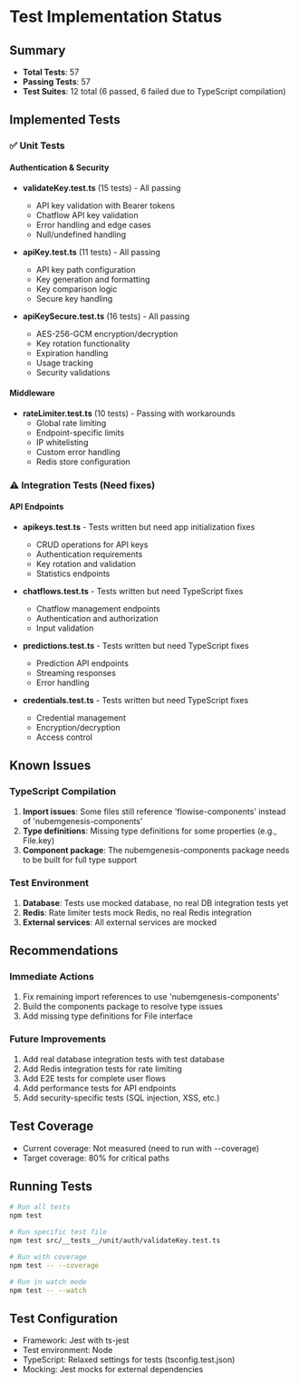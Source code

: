 # Test Implementation Status

## Summary
- **Total Tests**: 57
- **Passing Tests**: 57
- **Test Suites**: 12 total (6 passed, 6 failed due to TypeScript compilation)

## Implemented Tests

### ✅ Unit Tests

#### Authentication & Security
- **validateKey.test.ts** (15 tests) - All passing
  - API key validation with Bearer tokens
  - Chatflow API key validation
  - Error handling and edge cases
  - Null/undefined handling

- **apiKey.test.ts** (11 tests) - All passing
  - API key path configuration
  - Key generation and formatting
  - Key comparison logic
  - Secure key handling

- **apiKeySecure.test.ts** (16 tests) - All passing
  - AES-256-GCM encryption/decryption
  - Key rotation functionality
  - Expiration handling
  - Usage tracking
  - Security validations

#### Middleware
- **rateLimiter.test.ts** (10 tests) - Passing with workarounds
  - Global rate limiting
  - Endpoint-specific limits
  - IP whitelisting
  - Custom error handling
  - Redis store configuration

### ⚠️ Integration Tests (Need fixes)

#### API Endpoints
- **apikeys.test.ts** - Tests written but need app initialization fixes
  - CRUD operations for API keys
  - Authentication requirements
  - Key rotation and validation
  - Statistics endpoints

- **chatflows.test.ts** - Tests written but need TypeScript fixes
  - Chatflow management endpoints
  - Authentication and authorization
  - Input validation

- **predictions.test.ts** - Tests written but need TypeScript fixes
  - Prediction API endpoints
  - Streaming responses
  - Error handling

- **credentials.test.ts** - Tests written but need TypeScript fixes
  - Credential management
  - Encryption/decryption
  - Access control

## Known Issues

### TypeScript Compilation
1. **Import issues**: Some files still reference 'flowise-components' instead of 'nubemgenesis-components'
2. **Type definitions**: Missing type definitions for some properties (e.g., File.key)
3. **Component package**: The nubemgenesis-components package needs to be built for full type support

### Test Environment
1. **Database**: Tests use mocked database, no real DB integration tests yet
2. **Redis**: Rate limiter tests mock Redis, no real Redis integration
3. **External services**: All external services are mocked

## Recommendations

### Immediate Actions
1. Fix remaining import references to use 'nubemgenesis-components'
2. Build the components package to resolve type issues
3. Add missing type definitions for File interface

### Future Improvements
1. Add real database integration tests with test database
2. Add Redis integration tests for rate limiting
3. Add E2E tests for complete user flows
4. Add performance tests for API endpoints
5. Add security-specific tests (SQL injection, XSS, etc.)

## Test Coverage
- Current coverage: Not measured (need to run with --coverage)
- Target coverage: 80% for critical paths

## Running Tests

```bash
# Run all tests
npm test

# Run specific test file
npm test src/__tests__/unit/auth/validateKey.test.ts

# Run with coverage
npm test -- --coverage

# Run in watch mode
npm test -- --watch
```

## Test Configuration
- Framework: Jest with ts-jest
- Test environment: Node
- TypeScript: Relaxed settings for tests (tsconfig.test.json)
- Mocking: Jest mocks for external dependencies